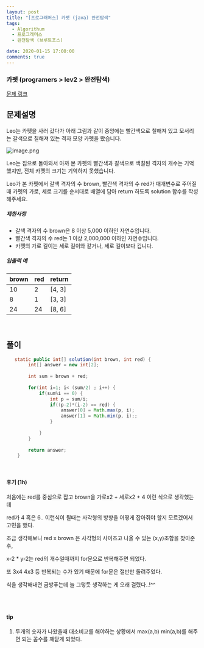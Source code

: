 ```yaml
---
layout: post
title: "[프로그래머스] 카펫 (java) 완전탐색"
tags:
  - Algorithum
  - 프로그래머스
  - 완전탐색 (브루트포스)

date: 2020-01-15 17:00:00
comments: true
---
```




###  카펫 (programers > lev2 > 완전탐색)

[문제 링크](https://programmers.co.kr/learn/courses/30/lessons/42842)

## 문제설명

Leo는 카펫을 사러 갔다가 아래 그림과 같이 중앙에는 빨간색으로 칠해져 있고 모서리는 갈색으로 칠해져 있는 격자 모양 카펫을 봤습니다.

![image.png](https://grepp-programmers.s3.amazonaws.com/files/ybm/7c94563a35/2ff27ac9-97d0-43a9-9cf8-a344b8e7912e.png)

Leo는 집으로 돌아와서 아까 본 카펫의 빨간색과 갈색으로 색칠된 격자의 개수는 기억했지만, 전체 카펫의 크기는 기억하지 못했습니다.

Leo가 본 카펫에서 갈색 격자의 수 brown, 빨간색 격자의 수 red가 매개변수로 주어질 때 카펫의 가로, 세로 크기를 순서대로 배열에 담아 return 하도록 solution 함수를 작성해주세요.

##### 제한사항

- 갈색 격자의 수 brown은 8 이상 5,000 이하인 자연수입니다.
- 빨간색 격자의 수 red는 1 이상 2,000,000 이하인 자연수입니다.
- 카펫의 가로 길이는 세로 길이와 같거나, 세로 길이보다 깁니다.

##### 입출력 예

| brown | red  | return |
| ----- | ---- | ------ |
| 10    | 2    | [4, 3] |
| 8     | 1    | [3, 3] |
| 24    | 24   | [8, 6] |

<br>

## 풀이

```java
   static public int[] solution(int brown, int red) {
        int[] answer = new int[2];
        
        int sum = brown + red;
        
        for(int i=1; i< (sum/2) ; i++) {
        	if(sum%i == 0) {
        		int p = sum/i;
        		if((p-2)*(i-2) == red) {
        			answer[0] = Math.max(p, i);
        			answer[1] = Math.min(p, i);;
        		}
        		
        	}
        }
   
        return answer;
    }
```

<br>

#### 후기 (1h)

처음에는 red를 중심으로 잡고 brown을 가로x2 + 세로x2 + 4 이런 식으로 생각했는데

red가 4 혹은 6.. 이런식이 될때는 사각형의 방향을 어떻게 잡아줘야 할지 모르겠어서 고민을 했다. <br>

조금 생각해보니 red x brown 은 사각형의 사이즈고 나올 수 있는 (x,y)조합을 찾아준 후,

x-2 * y-2는 red의 개수일때까지 for문으로 반복해주면 되었다. <br>

또 3x4 4x3 등 반복되는 수가 있기 때문에 for문은 절반만 돌려주었다. <br>

식을 생각해내면 금방푸는데 늘 그렇듯 생각하는 게 오래 걸렸다..!^^

<br>

<br>

#### tip

1. 두개의 숫자가 나왔을때 대소비교를 해야하는 상황에서 max(a,b) min(a,b)를 해주면 되는 꼼수를 깨닫게 되었다.

<br>